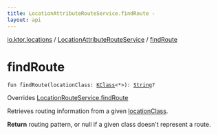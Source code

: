 ```yaml
---
title: LocationAttributeRouteService.findRoute - 
layout: api
---
```


<div class='api-docs-breadcrumbs'><a href="../index.html">io.ktor.locations</a> / <a href="index.html">LocationAttributeRouteService</a> / <a href="./find-route.html">findRoute</a></div>

# findRoute

<div class="signature"><code><span class="keyword">fun </span><span class="identifier">findRoute</span><span class="symbol">(</span><span class="parameterName" id="io.ktor.locations.LocationAttributeRouteService$findRoute(kotlin.reflect.KClass((kotlin.Any)))/locationClass">locationClass</span><span class="symbol">:</span>&nbsp;<a href="https://kotlinlang.org/api/latest/jvm/stdlib/kotlin.reflect/-k-class/index.html"><span class="identifier">KClass</span></a><span class="symbol">&lt;</span><span class="identifier">*</span><span class="symbol">&gt;</span><span class="symbol">)</span><span class="symbol">: </span><a href="https://kotlinlang.org/api/latest/jvm/stdlib/kotlin/-string/index.html"><span class="identifier">String</span></a><span class="symbol">?</span></code></div>

Overrides <a href="../-location-route-service/find-route.html">LocationRouteService.findRoute</a>

Retrieves routing information from a given <a href="find-route.html#io.ktor.locations.LocationAttributeRouteService$findRoute(kotlin.reflect.KClass((kotlin.Any)))/locationClass">locationClass</a>.

**Return**
routing pattern, or null if a given class doesn't represent a route.

